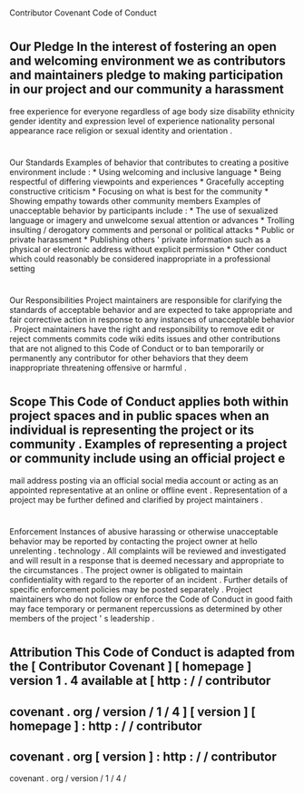 #
Contributor
Covenant
Code
of
Conduct
#
#
Our
Pledge
In
the
interest
of
fostering
an
open
and
welcoming
environment
we
as
contributors
and
maintainers
pledge
to
making
participation
in
our
project
and
our
community
a
harassment
-
free
experience
for
everyone
regardless
of
age
body
size
disability
ethnicity
gender
identity
and
expression
level
of
experience
nationality
personal
appearance
race
religion
or
sexual
identity
and
orientation
.
#
#
Our
Standards
Examples
of
behavior
that
contributes
to
creating
a
positive
environment
include
:
*
Using
welcoming
and
inclusive
language
*
Being
respectful
of
differing
viewpoints
and
experiences
*
Gracefully
accepting
constructive
criticism
*
Focusing
on
what
is
best
for
the
community
*
Showing
empathy
towards
other
community
members
Examples
of
unacceptable
behavior
by
participants
include
:
*
The
use
of
sexualized
language
or
imagery
and
unwelcome
sexual
attention
or
advances
*
Trolling
insulting
/
derogatory
comments
and
personal
or
political
attacks
*
Public
or
private
harassment
*
Publishing
others
'
private
information
such
as
a
physical
or
electronic
address
without
explicit
permission
*
Other
conduct
which
could
reasonably
be
considered
inappropriate
in
a
professional
setting
#
#
Our
Responsibilities
Project
maintainers
are
responsible
for
clarifying
the
standards
of
acceptable
behavior
and
are
expected
to
take
appropriate
and
fair
corrective
action
in
response
to
any
instances
of
unacceptable
behavior
.
Project
maintainers
have
the
right
and
responsibility
to
remove
edit
or
reject
comments
commits
code
wiki
edits
issues
and
other
contributions
that
are
not
aligned
to
this
Code
of
Conduct
or
to
ban
temporarily
or
permanently
any
contributor
for
other
behaviors
that
they
deem
inappropriate
threatening
offensive
or
harmful
.
#
#
Scope
This
Code
of
Conduct
applies
both
within
project
spaces
and
in
public
spaces
when
an
individual
is
representing
the
project
or
its
community
.
Examples
of
representing
a
project
or
community
include
using
an
official
project
e
-
mail
address
posting
via
an
official
social
media
account
or
acting
as
an
appointed
representative
at
an
online
or
offline
event
.
Representation
of
a
project
may
be
further
defined
and
clarified
by
project
maintainers
.
#
#
Enforcement
Instances
of
abusive
harassing
or
otherwise
unacceptable
behavior
may
be
reported
by
contacting
the
project
owner
at
hello
unrelenting
.
technology
.
All
complaints
will
be
reviewed
and
investigated
and
will
result
in
a
response
that
is
deemed
necessary
and
appropriate
to
the
circumstances
.
The
project
owner
is
obligated
to
maintain
confidentiality
with
regard
to
the
reporter
of
an
incident
.
Further
details
of
specific
enforcement
policies
may
be
posted
separately
.
Project
maintainers
who
do
not
follow
or
enforce
the
Code
of
Conduct
in
good
faith
may
face
temporary
or
permanent
repercussions
as
determined
by
other
members
of
the
project
'
s
leadership
.
#
#
Attribution
This
Code
of
Conduct
is
adapted
from
the
[
Contributor
Covenant
]
[
homepage
]
version
1
.
4
available
at
[
http
:
/
/
contributor
-
covenant
.
org
/
version
/
1
/
4
]
[
version
]
[
homepage
]
:
http
:
/
/
contributor
-
covenant
.
org
[
version
]
:
http
:
/
/
contributor
-
covenant
.
org
/
version
/
1
/
4
/
